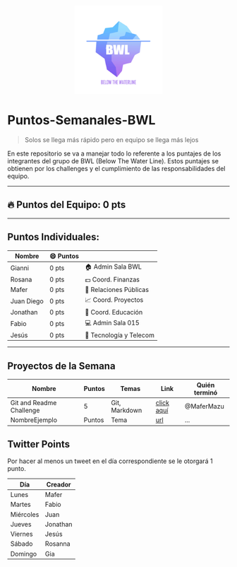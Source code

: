 <p align="center"><img src="./img/1.jpg" alt="BWL Logo" width="200"/></p>

# Puntos-Semanales-BWL

> Solos se llega más rápido pero en equipo se llega más lejos

En este repositorio se va a manejar todo lo referente a los puntajes de los integrantes del grupo de BWL (Below The Water Line). Estos puntajes se obtienen por los challenges y el cumplimiento de las responsabilidades del equipo.

---
## :fire: Puntos del Equipo: 0 pts
---

## Puntos Individuales:

| Nombre | :smile: Puntos |  |
|---|---|---|
| Gianni | 0 pts| :house: Admin Sala BWL
| Rosana | 0 pts| :dollar: Coord. Finanzas
| Mafer | 0 pts| :mega: Relaciones Públicas
| Juan Diego | 0 pts | :chart_with_upwards_trend: Coord. Proyectos
| Jonathan | 0 pts| :orange_book: Coord. Educación
| Fabio | 0 pts| :computer: Admin Sala 015
| Jesús | 0 pts| :satellite: Tecnología y Telecom

---
## Proyectos de la Semana

| Nombre | Puntos | Temas | Link | Quién terminó |
|---|---|---|---|---|
| Git and Readme Challenge | 5 | Git, Markdown | [click aquí](https://github.com/BWLTeam/git-and-readme-challenge) | @MaferMazu |
|NombreEjemplo|Puntos|Tema|[url](url)|...|

## Twitter Points
Por hacer al menos un tweet en el día correspondiente se le otorgará 1 punto.

| Día | Creador |
| --- | --- | 
Lunes | Mafer | 
Martes | Fabio | 
Miércoles | Juan | 
Jueves | Jonathan | 
Viernes | Jesús | 
Sábado | Rosanna |
Domingo | Gia | 
